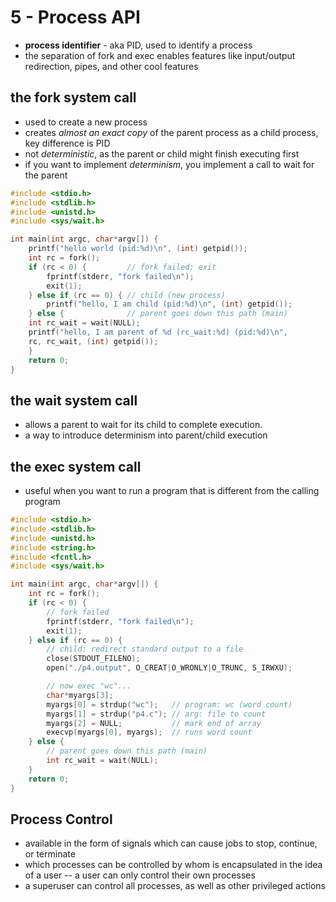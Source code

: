 # 5 - Process API
- **process identifier** - aka PID, used to identify a process
- the separation of fork and exec enables features like input/output redirection, pipes, and other cool features

## the fork system call
- used to create a new process
- creates _almost an exact copy_ of the parent process as a child process, key difference is PID
- not _deterministic_, as the parent or child might finish executing first
- if you want to implement _determinism_, you implement a call to wait for the parent

```c
#include <stdio.h>
#include <stdlib.h>
#include <unistd.h>
#include <sys/wait.h>

int main(int argc, char*argv[]) {
    printf("hello world (pid:%d)\n", (int) getpid());
    int rc = fork();
    if (rc < 0) {         // fork failed; exit
        fprintf(stderr, "fork failed\n");
        exit(1);
    } else if (rc == 0) { // child (new process)
        printf("hello, I am child (pid:%d)\n", (int) getpid());
    } else {              // parent goes down this path (main)
    int rc_wait = wait(NULL);
    printf("hello, I am parent of %d (rc_wait:%d) (pid:%d)\n",
    rc, rc_wait, (int) getpid());
    }
    return 0;
}
```

## the wait system call
- allows a parent to wait for its child to complete execution.
- a way to introduce determinism into parent/child execution

## the exec system call
- useful when you want to run a program that is different from the calling program

```c
#include <stdio.h>
#include <stdlib.h>
#include <unistd.h>
#include <string.h>
#include <fcntl.h>
#include <sys/wait.h>

int main(int argc, char*argv[]) {
    int rc = fork();
    if (rc < 0) {
        // fork failed
        fprintf(stderr, "fork failed\n");
        exit(1);
    } else if (rc == 0) {
        // child: redirect standard output to a file
        close(STDOUT_FILENO);
        open("./p4.output", O_CREAT|O_WRONLY|O_TRUNC, S_IRWXU);

        // now exec "wc"...
        char*myargs[3];
        myargs[0] = strdup("wc");   // program: wc (word count)
        myargs[1] = strdup("p4.c"); // arg: file to count
        myargs[2] = NULL;           // mark end of array
        execvp(myargs[0], myargs);  // runs word count
    } else {
        // parent goes down this path (main)
        int rc_wait = wait(NULL);
    }
    return 0;
}
```

## Process Control
- available in the form of signals which can cause jobs to stop, continue, or terminate
- which processes can be controlled by whom is encapsulated in the idea of a user -- a user can only control their own processes
- a superuser can control all processes, as well as other privileged actions
